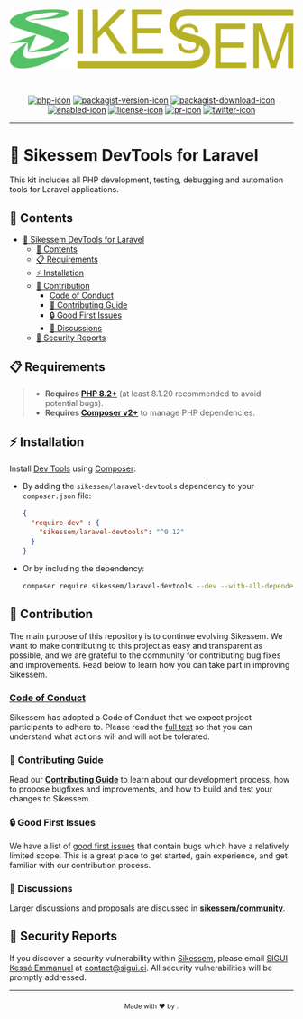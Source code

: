 <div align="center">

[![sikessem-logo]][sikessem-link]

<br/>

[![php-icon]][php-link]
[![packagist-version-icon]][packagist-version-link]
[![packagist-download-icon]][packagist-download-link]
[![enabled-icon]][enabled-link]
[![license-icon]][license-link]
[![pr-icon]][pr-link]
[![twitter-icon]][twitter-link]

</div>

[sikessem-logo]: https://github.com/sikessem/art/blob/HEAD/images/sikessem.svg
[sikessem-link]: https://github.com/sikessem "Sikessem"

[enabled-icon]: https://img.shields.io/badge/DevTools-enabled-brightgreen.svg?style=flat
[enabled-link]: https://github.com/sikessem/laravel-devtools "Dev Tools enabled"

[php-icon]: https://img.shields.io/badge/PHP-ccc.svg?style=flat&logo=php
[php-link]:  https://github.com/sikessem/laravel-devtools/search?l=php "PHP code"

[packagist-version-icon]: https://img.shields.io/packagist/v/sikessem/laravel-devtools
[packagist-version-link]: https://packagist.org/packages/sikessem/laravel-devtools "Dev Tools Releases"

[packagist-download-icon]: https://img.shields.io/packagist/dt/sikessem/laravel-devtools
[packagist-download-link]: https://packagist.org/packages/sikessem/laravel-devtools "Dev Tools Downloads"

[pr-icon]: https://img.shields.io/badge/PRs-welcome-brightgreen.svg?color=brightgreen
[pr-link]: [contrib-link] "PRs welcome!"

[twitter-icon]: https://img.shields.io/twitter/follow/sikessem_tweets.svg?label=@sikessem_tweets
[twitter-link]: https://twitter.com/intent/follow?screen_name=sikessem_tweets "Ping Sikessem"

[license-icon]: https://img.shields.io/badge/license-MIT-blue.svg
[license-link]: https://github.com/sikessem/laravel-devtools/blob/HEAD/LICENSE "Dev Tools License"
[conduct-link]: https://github.com/sikessem/.github/blob/HEAD/CODE_OF_CONDUCT.md
[contrib-link]: https://github.com/sikessem/.github/blob/HEAD/CONTRIBUTING.md
[discuss-link]: https://github.com/orgs/sikessem/discussions

***

# 🧪 Sikessem DevTools for Laravel

This kit includes all PHP development, testing, debugging and automation tools for Laravel applications.

## 🔖 Contents

- [🧪 Sikessem DevTools for Laravel](#-sikessem-devtools-for-laravel)
  - [🔖 Contents](#-contents)
  - [📋 Requirements](#-requirements)
  - [⚡️ Installation](#️-installation)
  - [👏 Contribution](#-contribution)
    - [Code of Conduct](#code-of-conduct)
    - [👥 Contributing Guide](#-contributing-guide)
    - [🔒️ Good First Issues](#️-good-first-issues)
    - [💬 Discussions](#-discussions)
  - [🔐 Security Reports](#-security-reports)

## 📋 Requirements

> - **Requires [PHP 8.2+](https://php.net/releases/)** (at least 8.1.20 recommended to avoid potential bugs).
> - **Requires [Composer v2+](https://getcomposer.org/)** to manage PHP dependencies.

## ⚡️ Installation

Install [Dev Tools](https://packagist.org/packages/sikessem/laravel-devtools) using [Composer](https://getcomposer.org/):

- By adding the `sikessem/laravel-devtools` dependency to your `composer.json` file:

  ```json
  {
    "require-dev" : {
      "sikessem/laravel-devtools": "^0.12"
    }
  }
  ```

- Or by including the dependency:

    ```bash
    composer require sikessem/laravel-devtools --dev --with-all-dependencies
    ```

## 👏 Contribution

The main purpose of this repository is to continue evolving Sikessem. We want to make contributing to this project as easy and transparent as possible, and we are grateful to the community for contributing bug fixes and improvements. Read below to learn how you can take part in improving Sikessem.

### [Code of Conduct][conduct-link]

Sikessem has adopted a Code of Conduct that we expect project participants to adhere to.
Please read the [full text][conduct-link] so that you can understand what actions will and will not be tolerated.

### 👥 [Contributing Guide][contrib-link]

Read our [**Contributing Guide**][contrib-link] to learn about our development process, how to propose bugfixes and improvements, and how to build and test your changes to Sikessem.

### 🔒️ Good First Issues

We have a list of [good first issues][gfi] that contain bugs which have a relatively limited scope. This is a great place to get started, gain experience, and get familiar with our contribution process.

[gfi]: https://github.com/sikessem/laravel-devtools/labels/good%20first%20issue

### 💬 Discussions

Larger discussions and proposals are discussed in [**sikessem/community**][discuss-link].

## 🔐 Security Reports

If you discover a security vulnerability within [Sikessem](https://sikessem.com), please email [SIGUI Kessé Emmanuel](https://github.com/siguici) at [contact@sigui.ci](mailto:contact@sigui.ci). All security vulnerabilities will be promptly addressed.

***

<div align="center"><sub>Made with ❤︎ by <a href="https://twitter.com/intent/follow?screen_name=siguici" style="content:url(https://img.shields.io/twitter/follow/siguici.svg?label=@siguici);margin-bottom:-6px">@siguici</a>.</sub></div>
